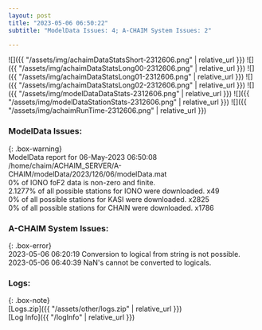 ```yaml
---
layout: post
title: "2023-05-06 06:50:22"
subtitle: "ModelData Issues: 4; A-CHAIM System Issues: 2"

---
```


![]({{ "/assets/img/achaimDataStatsShort-2312606.png" | relative_url }})
![]({{ "/assets/img/achaimDataStatsLong00-2312606.png" | relative_url }})
![]({{ "/assets/img/achaimDataStatsLong01-2312606.png" | relative_url }})
![]({{ "/assets/img/achaimDataStatsLong02-2312606.png" | relative_url }})
![]({{ "/assets/img/modelDataDataStats-2312606.png" | relative_url }})
![]({{ "/assets/img/modelDataStationStats-2312606.png" | relative_url }})
![]({{ "/assets/img/achaimRunTime-2312606.png" | relative_url }})


### ModelData Issues:  
  
{: .box-warning}  
 ModelData report for 06-May-2023 06:50:08   
 /home/chaim/ACHAIM_SERVER/A-CHAIM/modelData/2023/126/06/modelData.mat   
 0% of IONO foF2 data is non-zero and finite.   
 2.1277% of all possible stations for IONO were downloaded. x49   
 0% of all possible stations for KASI were downloaded. x2825   
 0% of all possible stations for CHAIN were downloaded. x1786   
  
### A-CHAIM System Issues:  
  
{: .box-error}  
2023-05-06 06:20:19 Conversion to logical from string is not possible.  
2023-05-06 06:40:39 NaN's cannot be converted to logicals.  

### Logs:  
  
{: .box-note}  
[Logs.zip]({{ "/assets/other/logs.zip" | relative_url }})  
[Log Info]({{ "/logInfo" | relative_url }})  
